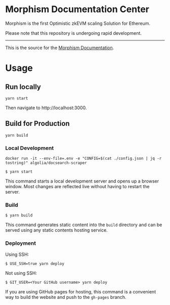 # Morphism Documentation Center


Morphism is the first Optimistic zkEVM scaling Solution for Ethereum.

Please note that this repository is undergoing rapid development.

------

This is the source for the [Morphism Documentation](docs.morphism.xyz).

# Usage
## Run locally
```shell
yarn start
```
Then navigate to http://localhost:3000.


## Build for Production
```shell
yarn build
```

### Local Development

```
docker run -it --env-file=.env -e "CONFIG=$(cat ./config.json | jq -r tostring)" algolia/docsearch-scraper

$ yarn start
```

This command starts a local development server and opens up a browser window. Most changes are reflected live without having to restart the server.

### Build

```
$ yarn build
```

This command generates static content into the `build` directory and can be served using any static contents hosting service.

### Deployment

Using SSH:

```
$ USE_SSH=true yarn deploy
```

Not using SSH:

```
$ GIT_USER=<Your GitHub username> yarn deploy
```

If you are using GitHub pages for hosting, this command is a convenient way to build the website and push to the `gh-pages` branch.
